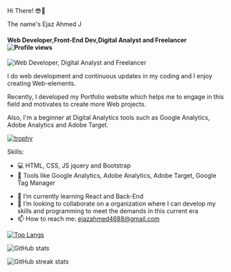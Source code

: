 Hi There! 😎👋

The name's Ejaz Ahmed J 
#### Web Developer,Front-End Dev,Digital Analyst and Freelancer                          ![Profile views](https://gpvc.arturio.dev/Ejaz-100400)  

![Web Developer, Digital Analyst and Freelancer ](https://img.freepik.com/free-vector/web-development-programmer-engineering-coding-website-augmented-reality-interface-screens-developer-project-engineer-programming-software-application-design-cartoon-illustration_107791-3863.jpg)


I do web development and continuous updates in my coding and I enjoy creating Web-elements.

Recently, I developed my Portfolio website which helps me to engage in this field and motivates to create more Web projects.

<!-- <video src="https://github.com/Ejaz-100400/media/blob/main/ejaportfolio.mp4"></video> -->
 
Also, I'm a beginner at Digital Analytics tools such as Google Analytics, Adobe Analytics and Adobe Target. 

[![trophy](https://github-profile-trophy.vercel.app/?username=Ejaz-100400)](https://github.com/ryo-ma/github-profile-trophy)


Skills: 
* 💻 HTML, CSS, JS jquery and Bootstrap 
* 🔎 Tools like Google Analytics, Adobe Analytics, Adobe Target, Google Tag Manager

- 🌱 I’m currently learning React and Back-End  
- 👯 I’m looking to collaborate on a organization where I can develop my skills and programming to meet the demands in this current era  
- 📫 How to reach me: ejazahmed4688@gmail.com  


[![Top Langs](https://github-readme-stats.vercel.app/api/top-langs/?username=Ejaz-100400)](https://github.com/anuraghazra/github-readme-stats)

![GitHub stats](https://github-readme-stats.vercel.app/api?username=Ejaz-100400&show_icons=true)  

![GitHub streak stats](https://github-readme-streak-stats.herokuapp.com/?user=Ejaz-100400)  
<!-- ![GitHub Activity Graph](https://activity-graph.herokuapp.com/graph?username=Ejaz-100400)   -->




